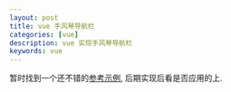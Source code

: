 ```yaml
---
layout: post
title: vue 手风琴导航栏
categories: [vue]
description: vue 实现手风琴导航栏
keywords: vue
---
```


暂时找到一个还不错的[参考示例](https://www.jianshu.com/p/c964a988b143), 后期实现后看是否应用的上.
